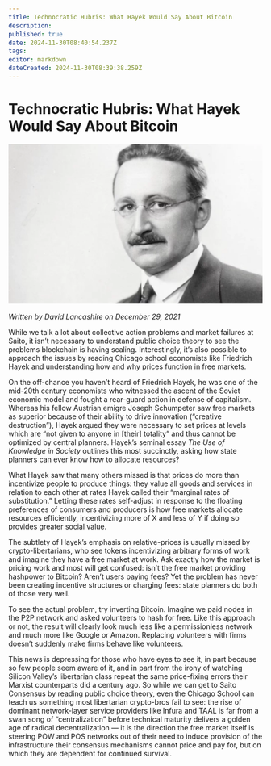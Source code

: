 ```yaml
---
title: Technocratic Hubris: What Hayek Would Say About Bitcoin
description: 
published: true
date: 2024-11-30T08:40:54.237Z
tags: 
editor: markdown
dateCreated: 2024-11-30T08:39:38.259Z
---
```


# Technocratic Hubris: What Hayek Would Say About Bitcoin

![what-hayek-would.webp](/blog/what-hayek-would.webp)

*Written by David Lancashire on December 29, 2021*

While we talk a lot about collective action problems and market failures at Saito, it isn’t necessary to understand public choice theory to see the problems blockchain is having scaling. Interestingly, it’s also possible to approach the issues by reading Chicago school economists like Friedrich Hayek and understanding how and why prices function in free markets.

On the off-chance you haven’t heard of Friedrich Hayek, he was one of the mid-20th century economists who witnessed the ascent of the Soviet economic model and fought a rear-guard action in defense of capitalism. Whereas his fellow Austrian emigre Joseph Schumpeter saw free markets as superior because of their ability to drive innovation (“creative destruction”), Hayek argued they were necessary to set prices at levels which are “not given to anyone in [their] totality” and thus cannot be optimized by central planners. Hayek’s seminal essay *The Use of Knowledge in Society* outlines this most succinctly, asking how state planners can ever know how to allocate resources?

What Hayek saw that many others missed is that prices do more than incentivize people to produce things: they value all goods and services in relation to each other at rates Hayek called their “marginal rates of substitution.” Letting these rates self-adjust in response to the floating preferences of consumers and producers is how free markets allocate resources efficiently, incentivizing more of X and less of Y if doing so provides greater social value.

The subtlety of Hayek’s emphasis on relative-prices is usually missed by crypto-libertarians, who see tokens incentivizing arbitrary forms of work and imagine they have a free market at work. Ask exactly how the market is pricing work and most will get confused: isn’t the free market providing hashpower to Bitcoin? Aren’t users paying fees? Yet the problem has never been creating incentive structures or charging fees: state planners do both of those very well.

To see the actual problem, try inverting Bitcoin. Imagine we paid nodes in the P2P network and asked volunteers to hash for free. Like this approach or not, the result will clearly look much less like a permissionless network and much more like Google or Amazon. Replacing volunteers with firms doesn’t suddenly make firms behave like volunteers.

This news is depressing for those who have eyes to see it, in part because so few people seem aware of it, and in part from the irony of watching Silicon Valley’s libertarian class repeat the same price-fixing errors their Marxist counterparts did a century ago. So while we can get to Saito Consensus by reading public choice theory, even the Chicago School can teach us something most libertarian crypto-bros fail to see: the rise of dominant network-layer service providers like Infura and TAAL is far from a swan song of “centralization” before technical maturity delivers a golden age of radical decentralization — it is the direction the free market itself is steering POW and POS networks out of their need to induce provision of the infrastructure their consensus mechanisms cannot price and pay for, but on which they are dependent for continued survival.
